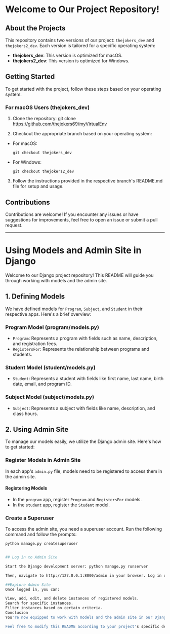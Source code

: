# Welcome to Our Project Repository!

## About the Projects
This repository contains two versions of our project: `thejokers_dev` and `thejokers2_dev`. Each version is tailored for a specific operating system:

- **thejokers_dev**: This version is optimized for macOS.
- **thejokers2_dev**: This version is optimized for Windows.

## Getting Started
To get started with the project, follow these steps based on your operating system:

### For macOS Users (thejokers_dev)
1. Clone the repository: git clone https://github.com/thejokers69/myVirtualEnv

2. Checkout the appropriate branch based on your operating system:
- For macOS:
  ```
  git checkout thejokers_dev
  ```
- For Windows:
  ```
  git checkout thejokers2_dev
  ```

3. Follow the instructions provided in the respective branch's README.md file for setup and usage.

## Contributions

Contributions are welcome! If you encounter any issues or have suggestions for improvements, feel free to open an issue or submit a pull request.

---


# Using Models and Admin Site in Django

Welcome to our Django project repository! This README will guide you through working with models and the admin site.

## 1. Defining Models

We have defined models for `Program`, `Subject`, and `Student` in their respective apps. Here's a brief overview:

### Program Model (program/models.py)

- `Program`: Represents a program with fields such as name, description, and registration fees.
- `RegistersFor`: Represents the relationship between programs and students.

### Student Model (student/models.py)

- `Student`: Represents a student with fields like first name, last name, birth date, email, and program ID.

### Subject Model (subject/models.py)

- `Subject`: Represents a subject with fields like name, description, and class hours.

## 2. Using Admin Site

To manage our models easily, we utilize the Django admin site. Here's how to get started:

### Register Models in Admin Site

In each app's `admin.py` file, models need to be registered to access them in the admin site.

#### Registering Models

- In the `program` app, register `Program` and `RegistersFor` models.
- In the `student` app, register the `Student` model.

### Create a Superuser

To access the admin site, you need a superuser account. Run the following command and follow the prompts:

```bash
python manage.py createsuperuser


## Log in to Admin Site

Start the Django development server: python manage.py runserver

Then, navigate to http://127.0.0.1:8000/admin in your browser. Log in using the superuser credentials created earlier.

##Explore Admin Site
Once logged in, you can:

View, add, edit, and delete instances of registered models.
Search for specific instances.
Filter instances based on certain criteria.
Conclusion
You're now equipped to work with models and the admin site in our Django project. Feel free to explore and manage data efficiently using the admin interface!

Feel free to modify this README according to your project's specific details and requirements!



